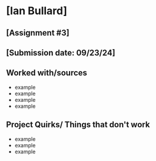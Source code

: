 # [Ian Bullard]
## [Assignment #3]
## [Submission date: 09/23/24]
## Worked with/sources 
* example
* example
* example
* example
## Project Quirks/ Things that don't work
* example
* example
* example
